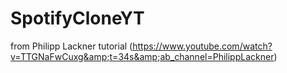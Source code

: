 # SpotifyCloneYT
from Philipp Lackner tutorial (https://www.youtube.com/watch?v=TTGNaFwCuxg&amp;t=34s&amp;ab_channel=PhilippLackner)
